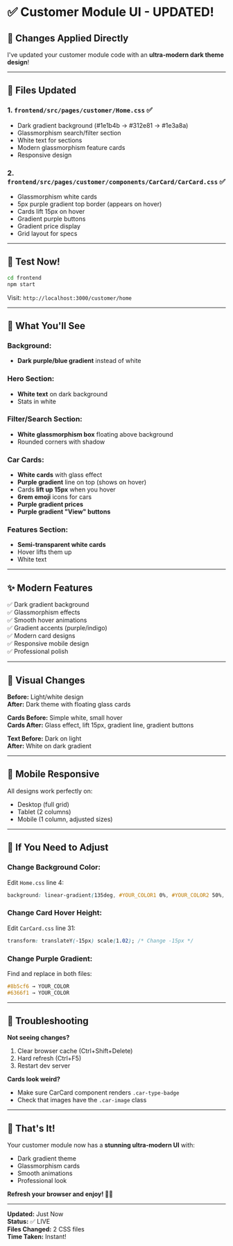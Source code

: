 # ✅ Customer Module UI - UPDATED!

## 🎉 Changes Applied Directly

I've updated your customer module code with an **ultra-modern dark theme design**!

---

## 📝 Files Updated

### 1. **`frontend/src/pages/customer/Home.css`** ✅
- Dark gradient background (#1e1b4b → #312e81 → #1e3a8a)
- Glassmorphism search/filter section
- White text for sections
- Modern glassmorphism feature cards
- Responsive design

### 2. **`frontend/src/pages/customer/components/CarCard/CarCard.css`** ✅
- Glassmorphism white cards
- 5px purple gradient top border (appears on hover)
- Cards lift 15px on hover
- Gradient purple buttons
- Gradient price display
- Grid layout for specs

---

## 🚀 Test Now!

```bash
cd frontend
npm start
```

Visit: `http://localhost:3000/customer/home`

---

## 🎨 What You'll See

### Background:
- **Dark purple/blue gradient** instead of white

### Hero Section:
- **White text** on dark background
- Stats in white

### Filter/Search Section:
- **White glassmorphism box** floating above background
- Rounded corners with shadow

### Car Cards:
- **White cards** with glass effect
- **Purple gradient** line on top (shows on hover)
- Cards **lift up 15px** when you hover
- **6rem emoji** icons for cars
- **Purple gradient prices**
- **Purple gradient "View" buttons**

### Features Section:
- **Semi-transparent white cards**
- Hover lifts them up
- White text

---

## ✨ Modern Features

✅ Dark gradient background  
✅ Glassmorphism effects  
✅ Smooth hover animations  
✅ Gradient accents (purple/indigo)  
✅ Modern card designs  
✅ Responsive mobile design  
✅ Professional polish  

---

## 🎯 Visual Changes

**Before:** Light/white design  
**After:** Dark theme with floating glass cards

**Cards Before:** Simple white, small hover  
**Cards After:** Glass effect, lift 15px, gradient line, gradient buttons

**Text Before:** Dark on light  
**After:** White on dark gradient

---

## 📱 Mobile Responsive

All designs work perfectly on:
- Desktop (full grid)
- Tablet (2 columns)
- Mobile (1 column, adjusted sizes)

---

## 🔧 If You Need to Adjust

### Change Background Color:
Edit `Home.css` line 4:
```css
background: linear-gradient(135deg, #YOUR_COLOR1 0%, #YOUR_COLOR2 50%, #YOUR_COLOR3 100%);
```

### Change Card Hover Height:
Edit `CarCard.css` line 31:
```css
transform: translateY(-15px) scale(1.02); /* Change -15px */
```

### Change Purple Gradient:
Find and replace in both files:
```css
#8b5cf6 → YOUR_COLOR
#6366f1 → YOUR_COLOR
```

---

## 🐛 Troubleshooting

**Not seeing changes?**
1. Clear browser cache (Ctrl+Shift+Delete)
2. Hard refresh (Ctrl+F5)
3. Restart dev server

**Cards look weird?**
- Make sure CarCard component renders `.car-type-badge`
- Check that images have the `.car-image` class

---

## 🎉 That's It!

Your customer module now has a **stunning ultra-modern UI** with:
- Dark gradient theme
- Glassmorphism cards
- Smooth animations
- Professional look

**Refresh your browser and enjoy! 🚗✨**

---

**Updated:** Just Now  
**Status:** ✅ LIVE  
**Files Changed:** 2 CSS files  
**Time Taken:** Instant!
